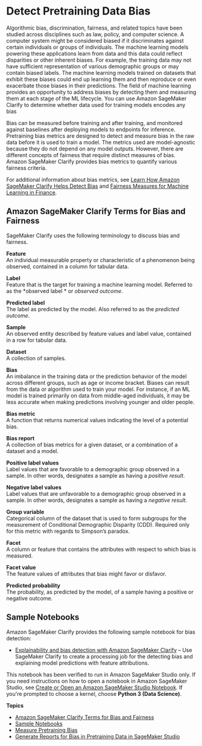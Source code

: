 # Detect Pretraining Data Bias<a name="clarify-detect-data-bias"></a>

Algorithmic bias, discrimination, fairness, and related topics have been studied across disciplines such as law, policy, and computer science\. A computer system might be considered biased if it discriminates against certain individuals or groups of individuals\. The machine learning models powering these applications learn from data and this data could reflect disparities or other inherent biases\. For example, the training data may not have sufficient representation of various demographic groups or may contain biased labels\. The machine learning models trained on datasets that exhibit these biases could end up learning them and then reproduce or even exacerbate those biases in their predictions\. The field of machine learning provides an opportunity to address biases by detecting them and measuring them at each stage of the ML lifecycle\. You can use Amazon SageMaker Clarify to determine whether data used for training models encodes any bias

Bias can be measured before training and after training, and monitored against baselines after deploying models to endpoints for inference\. Pretraining bias metrics are designed to detect and measure bias in the raw data before it is used to train a model\. The metrics used are model\-agnostic because they do not depend on any model outputs\. However, there are different concepts of fairness that require distinct measures of bias\. Amazon SageMaker Clarify provides bias metrics to quantify various fairness criteria\.

For additional information about bias metrics, see [Learn How Amazon SageMaker Clarify Helps Detect Bias](http://aws.amazon.com/blogs/machine-learning/learn-how-amazon-sagemaker-clarify-helps-detect-bias) and [Fairness Measures for Machine Learning in Finance](https://pages.awscloud.com/rs/112-TZM-766/images/Fairness.Measures.for.Machine.Learning.in.Finance.pdf)\.

## Amazon SageMaker Clarify Terms for Bias and Fairness<a name="clarify-bias-and-fairness-terms"></a>

SageMaker Clarify uses the following terminology to discuss bias and fairness\.

**Feature**  
An individual measurable property or characteristic of a phenomenon being observed, contained in a column for tabular data\.

**Label**  
Feature that is the target for training a machine learning model\. Referred to as the *observed label * or *observed outcome*\.

**Predicted label**  
The label as predicted by the model\. Also referred to as the *predicted outcome*\.

**Sample**  
An observed entity described by feature values and label value, contained in a row for tabular data\.

**Dataset**  
A collection of samples\.

**Bias**  
An imbalance in the training data or the prediction behavior of the model across different groups, such as age or income bracket\. Biases can result from the data or algorithm used to train your model\. For instance, if an ML model is trained primarily on data from middle\-aged individuals, it may be less accurate when making predictions involving younger and older people\.

**Bias metric**  
A function that returns numerical values indicating the level of a potential bias\.

**Bias report**  
A collection of bias metrics for a given dataset, or a combination of a dataset and a model\.

**Positive label values**  
Label values that are favorable to a demographic group observed in a sample\. In other words, designates a sample as having a *positive result*\. 

**Negative label values**  
Label values that are unfavorable to a demographic group observed in a sample\. In other words, designates a sample as having a *negative result*\. 

**Group variable**  
Categorical column of the dataset that is used to form subgroups for the measurement of Conditional Demographic Disparity \(CDD\)\. Required only for this metric with regards to Simpson’s paradox\.

**Facet**  
A column or feature that contains the attributes with respect to which bias is measured\.

**Facet value**  
The feature values of attributes that bias might favor or disfavor\.

**Predicted probability**  
The probability, as predicted by the model, of a sample having a positive or negative outcome\.

## Sample Notebooks<a name="clarify-data-bias-sample-notebooks"></a>

Amazon SageMaker Clarify provides the following sample notebook for bias detection:
+ [Explainability and bias detection with Amazon SageMaker Clarify](https://sagemaker-examples.readthedocs.io/en/latest/sagemaker_processing/fairness_and_explainability/fairness_and_explainability.html) – Use SageMaker Clarify to create a processing job for the detecting bias and explaining model predictions with feature attributions\.

This notebook has been verified to run in Amazon SageMaker Studio only\. If you need instructions on how to open a notebook in Amazon SageMaker Studio, see [Create or Open an Amazon SageMaker Studio Notebook](notebooks-create-open.md)\. If you're prompted to choose a kernel, choose **Python 3 \(Data Science\)**\. 

**Topics**
+ [Amazon SageMaker Clarify Terms for Bias and Fairness](#clarify-bias-and-fairness-terms)
+ [Sample Notebooks](#clarify-data-bias-sample-notebooks)
+ [Measure Pretraining Bias](clarify-measure-data-bias.md)
+ [Generate Reports for Bias in Pretraining Data in SageMaker Studio](clarify-data-bias-reports-ui.md)